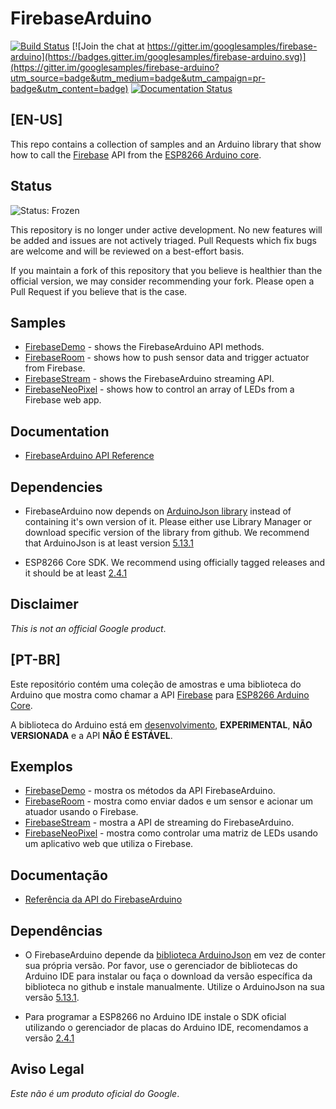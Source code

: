 # FirebaseArduino

[![Build Status](https://travis-ci.org/firebase/firebase-arduino.svg?branch=master)](https://travis-ci.org/firebase/firebase-arduino)
[![Join the chat at https://gitter.im/googlesamples/firebase-arduino](https://badges.gitter.im/googlesamples/firebase-arduino.svg)](https://gitter.im/googlesamples/firebase-arduino?utm_source=badge&utm_medium=badge&utm_campaign=pr-badge&utm_content=badge)
[![Documentation Status](https://readthedocs.org/projects/firebase-arduino/badge/?version=latest)](http://firebase-arduino.readthedocs.io/en/latest/?badge=latest)

## [EN-US]

This repo contains a collection of samples and an Arduino library that show how to call the [Firebase](https://www.firebase.com/) API from the [ESP8266 Arduino core](https://github.com/esp8266/Arduino).


## Status

![Status: Frozen](https://img.shields.io/badge/Status-Frozen-yellow)

This repository is no longer under active development. No new features will be added and issues are not actively triaged. Pull Requests which fix bugs are welcome and will be reviewed on a best-effort basis.

If you maintain a fork of this repository that you believe is healthier than the official version, we may consider recommending your fork. Please open a Pull Request if you believe that is the case.


## Samples

- [FirebaseDemo](https://github.com/googlesamples/firebase-arduino/tree/master/examples/FirebaseDemo_ESP8266) - shows the FirebaseArduino API methods.
- [FirebaseRoom](https://github.com/googlesamples/firebase-arduino/tree/master/examples/FirebaseRoom_ESP8266) - shows how to push sensor data and trigger actuator from Firebase.
- [FirebaseStream](https://github.com/googlesamples/firebase-arduino/tree/master/examples/FirebaseStream_ESP8266) - shows the FirebaseArduino streaming API.
- [FirebaseNeoPixel](https://github.com/googlesamples/firebase-arduino/tree/master/examples/FirebaseNeoPixel_ESP8266) - shows how to control an array of LEDs from a Firebase web app. 

## Documentation

- [FirebaseArduino API Reference](http://firebase-arduino.readthedocs.io/)

## Dependencies
- FirebaseArduino now depends on [ArduinoJson library](https://github.com/bblanchon/ArduinoJson) instead of containing it's own version of it. Please either use Library Manager or download specific version of the library from github. We recommend that ArduinoJson is at least version [5.13.1](https://github.com/bblanchon/ArduinoJson/tree/v5.13.1)

- ESP8266 Core SDK. We recommend using officially tagged releases and it should be at least [2.4.1](https://github.com/esp8266/Arduino/tree/2.4.1)

## Disclaimer

*This is not an official Google product*.

## [PT-BR]

Este repositório contém uma coleção de amostras e uma biblioteca do Arduino que mostra como chamar a API [Firebase](https://www.firebase.com/) para [ESP8266 Arduino Core](https://github.com/esp8266/Arduino).

A biblioteca do Arduino está em [desenvolvimento](https://github.com/googlesamples/firebase-arduino/issues), **EXPERIMENTAL**, **NÃO VERSIONADA** e a API **NÃO É ESTÁVEL**.

## Exemplos

- [FirebaseDemo](https://github.com/googlesamples/firebase-arduino/tree/master/examples/FirebaseDemo_ESP8266) - mostra os métodos da API FirebaseArduino.
- [FirebaseRoom](https://github.com/googlesamples/firebase-arduino/tree/master/examples/FirebaseRoom_ESP8266) - mostra como enviar dados e um sensor e acionar um atuador usando o Firebase.
- [FirebaseStream](https://github.com/googlesamples/firebase-arduino/tree/master/examples/FirebaseStream_ESP8266) - mostra a API de streaming do FirebaseArduino.
- [FirebaseNeoPixel](https://github.com/googlesamples/firebase-arduino/tree/master/examples/FirebaseNeoPixel_ESP8266) - mostra como controlar uma matriz de LEDs usando um aplicativo web que utiliza o Firebase.

## Documentação

- [Referência da API do FirebaseArduino](http://firebase-arduino.readthedocs.io/)

## Dependências
- O FirebaseArduino depende da [biblioteca ArduinoJson](https://github.com/bblanchon/ArduinoJson) em vez de conter sua própria versão. Por favor, use o gerenciador de bibliotecas do Arduino IDE para instalar ou faça o download da versão específica da biblioteca no github e instale manualmente. Utilize o ArduinoJson na sua versão [5.13.1](https://github.com/bblanchon/ArduinoJson/tree/v5.13.1).

- Para programar a ESP8266 no Arduino IDE instale o SDK oficial utilizando o gerenciador de placas do Arduino IDE, recomendamos a versão [2.4.1](https://github.com/esp8266/Arduino/tree/2.4.1)

## Aviso Legal

*Este não é um produto oficial do Google*.
